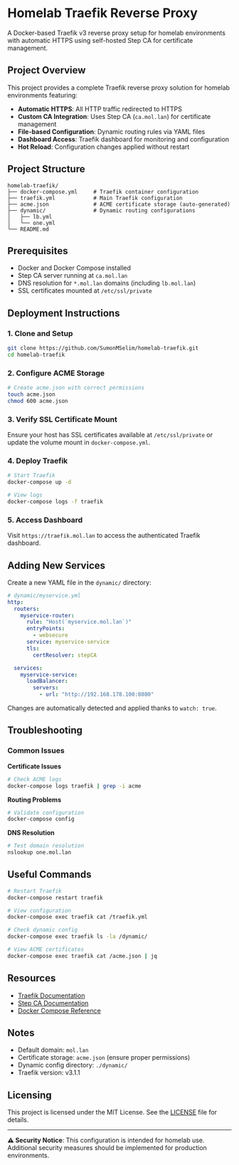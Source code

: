 # Homelab Traefik Reverse Proxy

A Docker-based Traefik v3 reverse proxy setup for homelab environments with automatic HTTPS using self-hosted Step CA for certificate management.

## Project Overview

This project provides a complete Traefik reverse proxy solution for homelab environments featuring:

- **Automatic HTTPS**: All HTTP traffic redirected to HTTPS
- **Custom CA Integration**: Uses Step CA (`ca.mol.lan`) for certificate management
- **File-based Configuration**: Dynamic routing rules via YAML files
- **Dashboard Access**: Traefik dashboard for monitoring and configuration
- **Hot Reload**: Configuration changes applied without restart

## Project Structure

```
homelab-traefik/
├── docker-compose.yml     # Traefik container configuration
├── traefik.yml            # Main Traefik configuration
├── acme.json              # ACME certificate storage (auto-generated)
├── dynamic/               # Dynamic routing configurations
│   ├── lb.yml
│   └── one.yml
└── README.md
```

## Prerequisites

- Docker and Docker Compose installed
- Step CA server running at `ca.mol.lan`
- DNS resolution for `*.mol.lan` domains (including `lb.mol.lan`)
- SSL certificates mounted at `/etc/ssl/private`

## Deployment Instructions

### 1. Clone and Setup

```bash
git clone https://github.com/SumonMSelim/homelab-traefik.git
cd homelab-traefik
```

### 2. Configure ACME Storage

```bash
# Create acme.json with correct permissions
touch acme.json
chmod 600 acme.json
```

### 3. Verify SSL Certificate Mount

Ensure your host has SSL certificates available at `/etc/ssl/private` or update the volume mount in `docker-compose.yml`.

### 4. Deploy Traefik

```bash
# Start Traefik
docker-compose up -d

# View logs
docker-compose logs -f traefik
```

### 5. Access Dashboard

Visit `https://traefik.mol.lan` to access the authenticated Traefik dashboard.

## Adding New Services

Create a new YAML file in the `dynamic/` directory:

```yaml
# dynamic/myservice.yml
http:
  routers:
    myservice-router:
      rule: "Host(`myservice.mol.lan`)"
      entryPoints:
        - websecure
      service: myservice-service
      tls:
        certResolver: stepCA

  services:
    myservice-service:
      loadBalancer:
        servers:
          - url: "http://192.168.178.100:8080"
```

Changes are automatically detected and applied thanks to `watch: true`.

## Troubleshooting

### Common Issues

**Certificate Issues**
```bash
# Check ACME logs
docker-compose logs traefik | grep -i acme
```

**Routing Problems**
```bash
# Validate configuration
docker-compose config
```

**DNS Resolution**
```bash
# Test domain resolution
nslookup one.mol.lan
```

## Useful Commands

```bash
# Restart Traefik
docker-compose restart traefik

# View configuration
docker-compose exec traefik cat /traefik.yml

# Check dynamic config
docker-compose exec traefik ls -la /dynamic/

# View ACME certificates
docker-compose exec traefik cat /acme.json | jq
```

## Resources

- [Traefik Documentation](https://doc.traefik.io/traefik/)
- [Step CA Documentation](https://smallstep.com/docs/step-ca/)
- [Docker Compose Reference](https://docs.docker.com/compose/)

## Notes

- Default domain: `mol.lan`
- Certificate storage: `acme.json` (ensure proper permissions)
- Dynamic config directory: `./dynamic/`
- Traefik version: v3.1.1

## Licensing

This project is licensed under the MIT License. See the [LICENSE](LICENSE) file for details.

---

**⚠️ Security Notice**: This configuration is intended for homelab use. Additional security measures should be implemented for production environments.